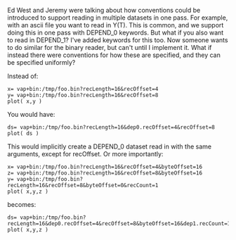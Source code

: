 Ed West and Jeremy were talking about how conventions could be
introduced to support reading in multiple datasets in one pass. For
example, with an ascii file you want to read in Y(T). This is common,
and we support doing this in one pass with DEPEND\_0 keywords. But what
if you also want to read in DEPEND\_1? I've added keywords for this too.
Now someone wants to do similar for the binary reader, but can't until I
implement it. What if instead there were conventions for how these are
specified, and they can be specified uniformly?

Instead of:

```
x= vap+bin:/tmp/foo.bin?recLength=16&recOffset=4
y= vap+bin:/tmp/foo.bin?recLength=16&recOffset=8
plot( x,y )
```

You would have:

```
ds= vap+bin:/tmp/foo.bin?recLength=16&dep0.recOffset=4&recOffset=8
plot( ds )
```

This would implicitly create a DEPEND\_0 dataset read in with the same
arguments, except for recOffset. Or more importantly:

```
x= vap+bin:/tmp/foo.bin?recLength=16&recOffset=4&byteOffset=16
z= vap+bin:/tmp/foo.bin?recLength=16&recOffset=8&byteOffset=16
y= vap+bin:/tmp/foo.bin?recLength=16&recOffset=8&byteOffset=0&recCount=1
plot( x,y,z )
```

becomes:

```
ds= vap+bin:/tmp/foo.bin?recLength=16&dep0.recOffset=4&recOffset=8&byteOffset=16&dep1.recCount=1&dep1.byteOffset=0
plot( x,y,z )
```


